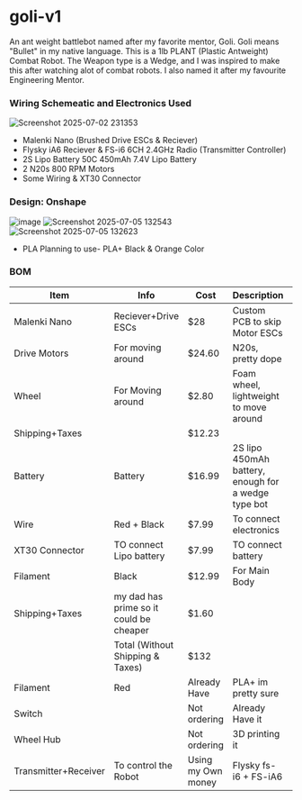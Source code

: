# goli-v1
An ant weight battlebot named after my favorite mentor, Goli. Goli means "Bullet" in my native language.
This is a 1lb PLANT (Plastic Antweight) Combat Robot. The Weapon type is a Wedge, and I was inspired to make this after watching alot of combat robots. I also named it after my favourite Engineering Mentor.

### Wiring Schemeatic and Electronics Used 

![Screenshot 2025-07-02 231353](https://github.com/user-attachments/assets/56009d1c-f8bf-43cd-bc0f-7a0bd313b9ed)

- Malenki Nano (Brushed Drive ESCs & Reciever)
- Flysky iA6 Reciever & FS-i6 6CH 2.4GHz Radio (Transmitter Controller)
- 2S Lipo Battery 50C 450mAh 7.4V Lipo Battery
- 2 N20s 800 RPM Motors
- Some Wiring & XT30 Connector

### Design: Onshape
![image](https://github.com/user-attachments/assets/315ecbd3-641e-4714-8968-76d3154f13d8)
![Screenshot 2025-07-05 132543](https://github.com/user-attachments/assets/c530dad8-da17-4dcf-acd8-52d5a5c6f31f)
![Screenshot 2025-07-05 132623](https://github.com/user-attachments/assets/6fe16d10-28d8-4559-b26a-4d0549bfd134)

- PLA Planning to use- PLA+ Black & Orange Color

### BOM
| Item                  | Info                         | Cost             | Description                                         | Final? | Supplier |
|-----------------------|------------------------------|------------------|-----------------------------------------------------|--------|----------|
| Malenki Nano          | Reciever+Drive ESCs          | $28              | Custom PCB to skip Motor ESCs                      | Yes    | [Link](https://itgresa.com/product/malenki-nano-dual-esc-and-receiver/) |
| Drive Motors          | For moving around            | $24.60           | N20s, pretty dope                                   | Yes    | [Link](https://itgresa.com/product/turnabot-high-power-n20-motors-hardened-shaft/) |
| Wheel                 | For Moving around            | $2.80            | Foam wheel, lightweight to move around             | Yes    | [Link](https://itgresa.com/product/snap-wheels/) |
| Shipping+Taxes        |                              | $12.23           |                                                     | No     |          |
| Battery               | Battery                      | $16.99           | 2S lipo 450mAh battery, enough for a wedge type bot | Yes    | [Link](https://www.amazon.com/gp/product/B0D3F5SQ5T/ref=ewc_pr_img_1?smid=A1KODDOPEPALCP&psc=1) |
| Wire                  | Red + Black                  | $7.99            | To connect electronics                             | Yes    | [Link](https://www.amazon.com/gp/product/B0CZ73SQP8/ref=sw_img_1?smid=A233TC6CG7N557) |
| XT30 Connector        | TO connect Lipo battery      | $7.99            | TO connect battery                                 | Yes    | [Link](https://www.amazon.com/ZHOFONET-Pigtail-Connector-Adapter-Silicone/dp/B09LYHHS9J/ref=sr_1_6?sr=8-6) |
| Filament              | Black                        | $12.99           | For Main Body                                      | Yes    | [Link](https://www.amazon.com/eSUN-Printing-Filament-Printer-Printers/dp/B0CS35CKPJ/ref=sr_1_1_sspa?s=industrial&sr=1-1-spons&sp_csd=d2lkZ2V0TmFtZT1zcF9hdGY) |
| Shipping+Taxes        | my dad has prime so it could be cheaper | $1.60  |                                                     | No     |          |
|                       | Total (Without Shipping & Taxes) | $132           |                                                     | No     |          |
| Filament              | Red                          | Already Have     | PLA+ im pretty sure                                | Yes    |          |
| Switch                |                              | Not ordering     | Already Have it                                    | Yes    |          |
| Wheel Hub             |                              | Not ordering     | 3D printing it                                     | Yes    |          |
| Transmitter+Receiver  | To control the Robot         | Using my Own money | Flysky fs-i6 + FS-iA6                              | Yes    | [Link](https://www.amazon.com/Flysky-Transmitter-Controller-Helicopter-Quadcopter/dp/B07CWBQ2HM) |



